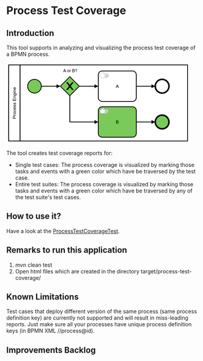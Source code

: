 # Process Test Coverage

## Introduction
This tool supports in analyzing and visualizing the process test coverage of a BPMN process.

![Screenshot](screenshot.png)

The tool creates test coverage reports for:

* Single test cases: The process coverage is visualized by marking those tasks and events with a green color which have be traversed by the test case.
* Entire test suites: The process coverage is visualized by marking those tasks and events with a green color which have be traversed by any of the test suite's test cases.

## How to use it?

Have a look at the [ProcessTestCoverageTest](src/test/java/org/camunda/bpm/consulting/process_test_coverage/ProcessTestCoverageTest.java). 

## Remarks to run this application
1. mvn clean test
2. Open html files which are created in the directory target/process-test-coverage/

## Known Limitations
Test cases that deploy different version of the same process (same process definition key) are currently not supported and will result in miss-leading reports. Just make sure all your processes have unique process definition keys (in BPMN XML //process@id).

## Improvements Backlog
